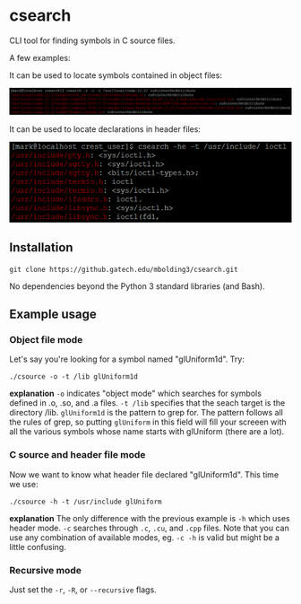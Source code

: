 # csearch
CLI tool for finding symbols in C source files.

A few examples:

It can be used to locate symbols contained in object files:

![Sample image 1](https://github.com/sn1572/csearch/blob/master/pics/csearch-3.PNG?raw=true)

It can be used to locate declarations in header files:

![Sample image 2](https://github.com/sn1572/csearch/blob/master/pics/csearch-2.PNG?raw=true)

## Installation

```
git clone https://github.gatech.edu/mbolding3/csearch.git
```

No dependencies beyond the Python 3 standard libraries (and Bash).

## Example usage

### Object file mode

Let's say you're looking for a symbol named "glUniform1d". Try:
```
./csource -o -t /lib glUniform1d
```
**explanation**
`-o` indicates "object mode" which searches for symbols defined in .o, .so, and .a files. `-t /lib` specifies that the seach target is the directory /lib. `glUniform1d` is the pattern to grep for. The pattern follows all the rules of grep, so putting `glUniform` in this field will fill your screeen with all the various symbols whose name starts with glUniform (there are a lot).

### C source and header file mode

Now we want to know what header file declared "glUniform1d". This time we use:
```
./csource -h -t /usr/include glUniform
```
**explanation**
The only difference with the previous example is `-h` which uses header mode. `-c` searches through `.c`, `.cu`, and `.cpp` files. Note that you can use any combination of available modes, eg. `-c -h` is valid but might be a little confusing.

### Recursive mode

Just set the `-r`, `-R`, or `--recursive` flags.
